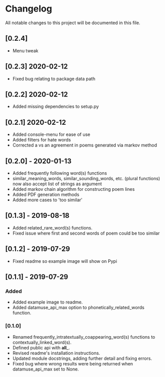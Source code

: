 # Changelog
All notable changes to this project will be documented in this file.

## [0.2.4]
- Menu tweak

## [0.2.3] 2020-02-12
- Fixed bug relating to package data path

## [0.2.2] 2020-02-12
- Added missing dependencies to setup.py

## [0.2.1] 2020-02-12
- Added console-menu for ease of use
- Added filters for hate words
- Corrected a vs an agreement in poems generated via markov method

## [0.2.0] - 2020-01-13
- Added frequently following word(s) functions
- similar_meaning_words, similar_sounding_words, etc. (plural functions) now also accept list of strings as argument
- Added markov chain algorithm for constructing poem lines
- Added PDF generation methods
- Added more cases to 'too similar'

## [0.1.3] - 2019-08-18
- Added related_rare_word(s) functions.
- Fixed issue where first and second words of poem could be too similar

## [0.1.2] - 2019-07-29
- Fixed readme so example image will show on Pypi

## [0.1.1] - 2019-07-29
### Added
- Added example image to readme.
- Added datamuse_api_max option to phonetically_related_words function.

### [0.1.0]
- Renamed frequently_intratextually_coappearing_word(s) functions to contextually_linked_word(s).
- Defined public api with __all___.
- Revised readme's installation instructions.
- Updated module docstrings, adding further detail and fixing errors.
- Fixed bug where wrong results were being returned when datamuse_api_max set to None.
